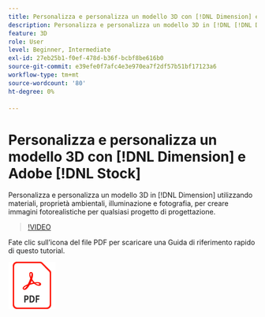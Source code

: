 ```yaml
---
title: Personalizza e personalizza un modello 3D con [!DNL Dimension] e Adobe [!DNL Stock]
description: Personalizza e personalizza un modello 3D in [!DNL [!DNL Dimension]] utilizzando materiali, proprietà ambientali, illuminazione e fotografia, per creare immagini fotorealistiche per qualsiasi progetto di progettazione
feature: 3D
role: User
level: Beginner, Intermediate
exl-id: 27eb25b1-f0ef-478d-b36f-bcbf8be616b0
source-git-commit: e39efe0f7afc4e3e970ea7f2df57b51bf17123a6
workflow-type: tm+mt
source-wordcount: '80'
ht-degree: 0%

---
```


# Personalizza e personalizza un modello 3D con [!DNL Dimension] e Adobe [!DNL Stock]

Personalizza e personalizza un modello 3D in [!DNL Dimension] utilizzando materiali, proprietà ambientali, illuminazione e fotografia, per creare immagini fotorealistiche per qualsiasi progetto di progettazione.

>[!VIDEO](https://video.tv.adobe.com/v/331005?hidetitle=true)

Fate clic sull’icona del file PDF per scaricare una Guida di riferimento rapido di questo tutorial.

[![Icona File PDF](../assets/acrobat_PDF_96.png)](../quick-reference/SkiptheShootGettheShot.pdf)
